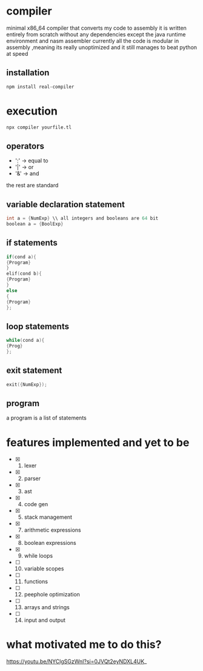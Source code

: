 # compiler 
minimal x86_64 compiler that converts my code to assembly
it is written entirely from scratch without any dependencies 
except the java runtime environment and nasm assembler 
currently all the code is modular in assembly ,meaning its really 
unoptimized and it still manages to beat python at speed 
## installation 
```bash
npm install real-compiler 
```
# execution 
```bash
npx compiler yourfile.tl
```

## operators 
- ':' -> equal to
- '|' -> or
- '&' -> and

the rest are standard

## variable declaration statement
```c
int a = {NumExp} \\ all integers and booleans are 64 bit
boolean a = {BoolExp}
```
## if statements 
```c
if(cond a){
{Program}
}
elif(cond b){
{Program}
}
else
{
{Program}
};
```
## loop statements 
```c
while(cond a){
{Prog}
};
```
## exit statement
```c
exit({NumExp});
```
## program
a program is a list of statements 

# features implemented and yet to be 
- [x] 1. lexer
- [x] 2. parser
- [x] 3. ast
- [x] 4. code gen
- [x] 5. stack management
- [x] 7. arithmetic expressions
- [x] 8. boolean expressions
- [x] 9. while loops
- [ ] 10. variable scopes
- [ ] 11. functions
- [ ] 12. peephole optimization
- [ ] 13. arrays and strings
- [ ] 14. input and output 
# what motivated me to do this?
https://youtu.be/NYClgSGzWnI?si=0JVQt2eyNDXL4UK_
